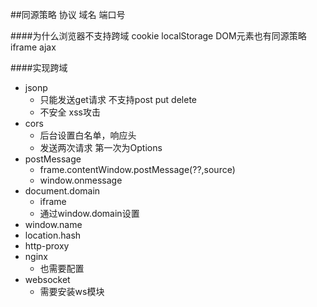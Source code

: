 ##同源策略
协议 域名 端口号

####为什么浏览器不支持跨域
cookie localStorage
DOM元素也有同源策略  iframe
ajax 

####实现跨域
- jsonp
    - 只能发送get请求 不支持post put delete
    - 不安全 xss攻击
- cors
    - 后台设置白名单，响应头
    - 发送两次请求  第一次为Options
- postMessage
    - frame.contentWindow.postMessage(??,source)
    - window.onmessage
- document.domain
    - iframe
    - 通过window.domain设置
- window.name
- location.hash
- http-proxy
- nginx
    - 也需要配置
- websocket
    - 需要安装ws模块
```javascript

```